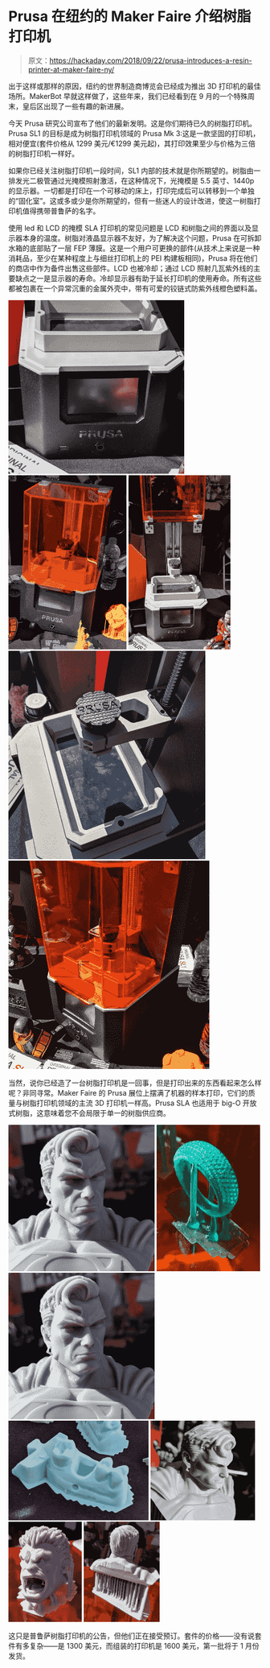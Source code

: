 # Prusa 在纽约的 Maker Faire 介绍树脂打印机

> 原文：<https://hackaday.com/2018/09/22/prusa-introduces-a-resin-printer-at-maker-faire-ny/>

出于这样或那样的原因，纽约的世界制造商博览会已经成为推出 3D 打印机的最佳场所。MakerBot 早就这样做了，这些年来，我们已经看到在 9 月的一个特殊周末，皇后区出现了一些有趣的新进展。

今天 Prusa 研究公司宣布了他们的最新发明。这是你们期待已久的树脂打印机。Prusa SL1 的目标是成为树脂打印机领域的 Prusa Mk 3:这是一款坚固的打印机，相对便宜(套件价格从 1299 美元/€1299 美元起)，其打印效果至少与价格为三倍的树脂打印机一样好。

如果你已经关注树脂打印机一段时间，SL1 内部的技术就是你所期望的。树脂由一排发光二极管通过光掩模照射激活，在这种情况下，光掩模是 5.5 英寸、1440p 的显示器。一切都是打印在一个可移动的床上，打印完成后可以转移到一个单独的“固化室”。这或多或少是你所期望的，但有一些迷人的设计改进，使这一树脂打印机值得携带普鲁萨的名字。

使用 led 和 LCD 的掩模 SLA 打印机的常见问题是 LCD 和树脂之间的界面以及显示器本身的温度。树脂对液晶显示器不友好，为了解决这个问题，Prusa 在可拆卸水箱的底部贴了一层 FEP 薄膜。这是一个用户可更换的部件(从技术上来说是一种消耗品，至少在某种程度上与细丝打印机上的 PEI 构建板相同)，Prusa 将在他们的商店中作为备件出售这些部件。LCD 也被冷却；通过 LCD 照射几瓦紫外线的主要缺点之一是显示器的寿命。冷却显示器有助于延长打印机的使用寿命。所有这些都被包裹在一个异常沉重的金属外壳中，带有可爱的铰链式防紫外线橙色塑料盖。

 [![IMG_20180922_110100](img/923c4f9c4a92ffd77828c5f76c869699.png "IMG_20180922_110100")](https://i0.wp.com/hackaday.com/wp-content/uploads/2018/09/img_20180922_110100.jpg?ssl=1)  [![IMG_20180922_110001](img/a3ad51ab51318a10fa65c6799cd7bca5.png "IMG_20180922_110001")](https://i0.wp.com/hackaday.com/wp-content/uploads/2018/09/img_20180922_110001.jpg?ssl=1)  [![IMG_20180922_110107](img/ecae5774dc8e395de0a899feb6f813dd.png "IMG_20180922_110107")](https://i0.wp.com/hackaday.com/wp-content/uploads/2018/09/img_20180922_110107.jpg?ssl=1)  [![IMG_20180922_110220](img/77cfd42b22cf958e8ad3a9465c9a5089.png "IMG_20180922_110220")](https://i0.wp.com/hackaday.com/wp-content/uploads/2018/09/img_20180922_110220.jpg?ssl=1)  [![IMG_20180922_110312](img/dab73c40616feef7ea402756cf64d190.png "IMG_20180922_110312")](https://i0.wp.com/hackaday.com/wp-content/uploads/2018/09/img_20180922_110312.jpg?ssl=1) 

当然，说你已经造了一台树脂打印机是一回事，但是打印出来的东西看起来怎么样呢？非同寻常。Maker Faire 的 Prusa 展位上摆满了机器的样本打印，它们的质量与树脂打印机领域的主流 3D 打印机一样高。Prusa SLA 也适用于 big-O 开放式树脂，这意味着您不会局限于单一的树脂供应商。

 [![Prusathmb](img/80968f92e1f26f1825d6795411fb0765.png "Prusathmb")](https://i0.wp.com/hackaday.com/wp-content/uploads/2018/09/prusathmb.jpg?ssl=1)  [![IMG_20180922_110404](img/207a86c4bd35a299af25acb9a31f0542.png "IMG_20180922_110404")](https://i0.wp.com/hackaday.com/wp-content/uploads/2018/09/img_20180922_110404.jpg?ssl=1)  [![IMG_20180922_105838](img/d94cd2f0f1664b91709015a87165ec74.png "IMG_20180922_105838")](https://i0.wp.com/hackaday.com/wp-content/uploads/2018/09/img_20180922_105838.jpg?ssl=1)  [![IMG_20180922_110050](img/838c8c5860ebb65760d84696d1baaecc.png "IMG_20180922_110050")](https://i0.wp.com/hackaday.com/wp-content/uploads/2018/09/img_20180922_110050.jpg?ssl=1)  [![IMG_20180922_110246](img/d2ec16d7b05c33510a91f87ca311baa3.png "IMG_20180922_110246")](https://i0.wp.com/hackaday.com/wp-content/uploads/2018/09/img_20180922_110246.jpg?ssl=1)  [![IMG_20180922_110415](img/94ce530cedf49ed679b0fbebe957140d.png "IMG_20180922_110415")](https://i0.wp.com/hackaday.com/wp-content/uploads/2018/09/img_20180922_110415.jpg?ssl=1)  [![IMG_20180922_105902](img/aab3282e6561310f48233c6b93663617.png "IMG_20180922_105902")](https://i0.wp.com/hackaday.com/wp-content/uploads/2018/09/img_20180922_105902.jpg?ssl=1) 

这只是普鲁萨树脂打印机的公告，但他们正在接受预订。套件的价格——没有说套件有多复杂——是 1300 美元，而组装的打印机是 1600 美元，第一批将于 1 月份发货。